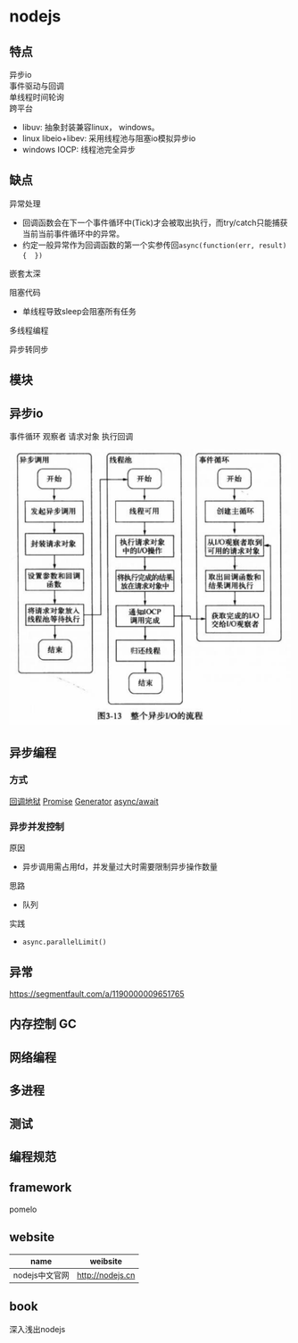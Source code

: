 # nodejs

## 特点
异步io  
事件驱动与回调  
单线程时间轮询  
跨平台  
- libuv: 抽象封装兼容linux， windows。
- linux libeio+libev: 采用线程池与阻塞io模拟异步io
- windows IOCP: 线程池完全异步 

## 缺点
异常处理  
- 回调函数会在下一个事件循环中(Tick)才会被取出执行，而try/catch只能捕获当前当前事件循环中的异常。  
- 约定一般异常作为回调函数的第一个实参传回`async(function(err, result){  })`  

嵌套太深  

阻塞代码  
- 单线程导致sleep会阻塞所有任务  

多线程编程  

异步转同步  

## 模块

## 异步io
事件循环
观察者
请求对象
执行回调

![asyncio](res/asyncio.png)  

## 异步编程
### 方式
[回调地狱](src/nodejs/callbackhell.js)
[Promise](src/nodejs/promise.js)
[Generator](src/nodejs/generator.js)
[async/await](src/nodejs/async.js)

### 异步并发控制
原因
- 异步调用需占用fd，并发量过大时需要限制异步操作数量

思路
- 队列

实践
- `async.parallelLimit()`

## 异常
https://segmentfault.com/a/1190000009651765

## 内存控制 GC

## 网络编程

## 多进程

## 测试

## 编程规范

## framework
pomelo

## website
| name | weibsite |
| --- | --- |
| nodejs中文官网 | http://nodejs.cn |

## book
深入浅出nodejs